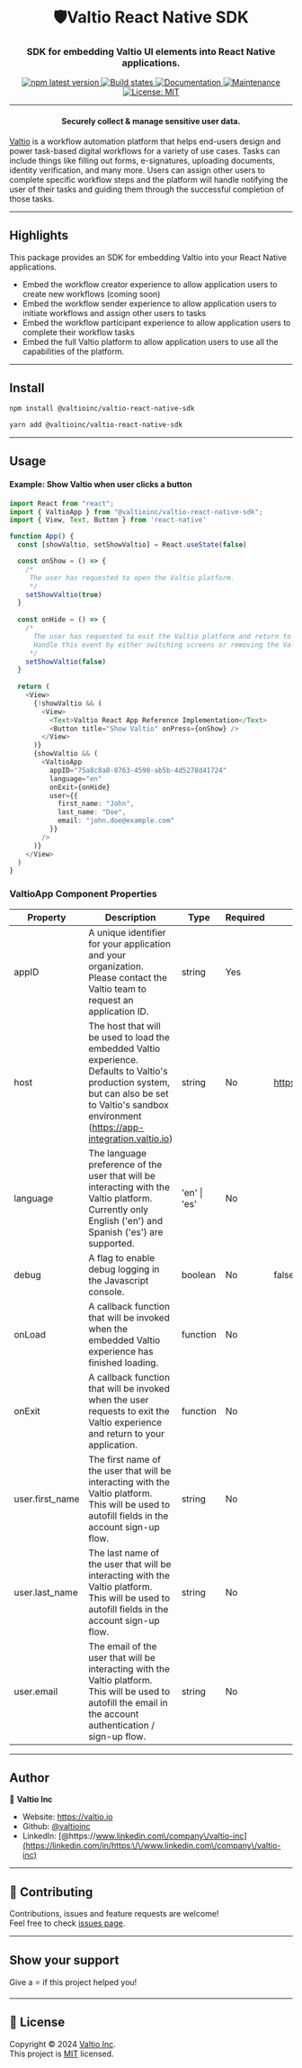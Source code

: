 <h1 align="center">🛡Valtio React Native SDK</h1>
<h3 align="center">SDK for embedding Valtio UI elements into React Native applications.</h3>
<p align="center">
  <a href="https://www.npmjs.com/package/@valtioinc/valtio-react-sdk">
    <img alt="npm latest version" src="https://img.shields.io/npm/v/@valtioinc/valtio-react-sdk/latest.svg">
  </a>
  <a href="https://github.com/valtioinc/valtio-react-sdk/actions/workflows/ci.yml">
    <img alt="Build states" src="https://github.com/valtioinc/valtio-react-sdk/actions/workflows/ci.yml/badge.svg">
  </a>
  <a href="https://github.com/valtioinc/valtio-react-sdk#readme" target="_blank">
    <img alt="Documentation" src="https://img.shields.io/badge/documentation-yes-brightgreen.svg" />
  </a>
  <a href="https://github.com/valtioinc/valtio-react-sdk/graphs/commit-activity" target="_blank">
    <img alt="Maintenance" src="https://img.shields.io/badge/Maintained%3F-yes-green.svg" />
  </a>
  <a href="https://github.com/valtioinc/valtio-react-sdk/blob/main/LICENSE" target="_blank">
    <img alt="License: MIT" src="https://img.shields.io/github/license/valtioinc/valtio-react-sdk" />
  </a>
</p>

***

<h4 align="center">Securely collect & manage sensitive user data.</h4>

[Valtio](https://valtio.io) is a workflow automation platform that helps end-users design and power task-based digital
workflows for a variety of use cases. Tasks can include things like filling out forms, e-signatures, uploading documents,
identity verification, and many more. Users can assign other users to complete specific workflow steps and the platform
will handle notifying the user of their tasks and guiding them through the successful completion of those tasks.
***

## Highlights

This package provides an SDK for embedding Valtio into your React Native applications.
* Embed the workflow creator experience to allow application users to create new workflows (coming soon)
* Embed the workflow sender experience to allow application users to initiate workflows and assign other users to tasks
* Embed the workflow participant experience to allow application users to complete their workflow tasks
* Embed the full Valtio platform to allow application users to use all the capabilities of the platform.
***

## Install

```sh
npm install @valtioinc/valtio-react-native-sdk
```

```sh
yarn add @valtioinc/valtio-react-native-sdk
```
***

## Usage

#### Example: Show Valtio when user clicks a button

```typescript jsx
import React from "react";
import { ValtioApp } from "@valtioinc/valtio-react-native-sdk";
import { View, Text, Button } from 'react-native'

function App() {
  const [showValtio, setShowValtio] = React.useState(false)

  const onShow = () => {
    /*
     The user has requested to open the Valtio platform.
     */
    setShowValtio(true)
  }
  
  const onHide = () => {
    /*
      The user has requested to exit the Valtio platform and return to your application.
      Handle this event by either switching screens or removing the ValtioApp component.
     */
    setShowValtio(false)
  }
  
  return (
    <View>
      {!showValtio && (
        <View>
          <Text>Valtio React App Reference Implementation</Text>
          <Button title="Show Valtio" onPress={onShow} />
        </View>
      )}
      {showValtio && (
        <ValtioApp
          appID="75a8c8a8-8763-4590-ab5b-4d5278d41724"
          language="en"
          onExit={onHide}
          user={{
            first_name: "John",
            last_name: "Doe",
            email: "john.doe@example.com"
          }}
        />
      )}
    </View>
  )
}
```
### ValtioApp Component Properties
| Property        | Description                                                                                                                                                                                        | Type         | Required | Default               | 
|-----------------|----------------------------------------------------------------------------------------------------------------------------------------------------------------------------------------------------|--------------|----------|-----------------------|
| appID           | A unique identifier for your application and your organization. Please contact the Valtio team to request an application ID.                                                                       | string       | Yes      |                       |
| host            | The host that will be used to load the embedded Valtio experience. Defaults to Valtio's production system, but can also be set to Valtio's sandbox environment (https://app-integration.valtio.io) | string       | No       | https://app.valtio.io |
| language        | The language preference of the user that will be interacting with the Valtio platform. Currently only English ('en') and Spanish ('es') are supported.                                             | 'en' \| 'es' | No       |
| debug           | A flag to enable debug logging in the Javascript console.                                                                                                                                          | boolean      | No       | false                 |
| onLoad          | A callback function that will be invoked when the embedded Valtio experience has finished loading.                                                                                                 | function     | No       |                       |
| onExit          | A callback function that will be invoked when the user requests to exit the Valtio experience and return to your application.                                                                      | function     | No       |                       |
| user.first_name | The first name of the user that will be interacting with the Valtio platform. This will be used to autofill fields in the account sign-up flow.                                                    | string       | No       |                       |
| user.last_name  | The last name of the user that will be interacting with the Valtio platform. This will be used to autofill fields in the account sign-up flow.                                                     | string       | No       |                       |
| user.email      | The email of the user that will be interacting with the Valtio platform. This will be used to autofill the email in the account authentication / sign-up flow.                                     | string       | No       |                       | 

***

## Author

👤 **Valtio Inc**

* Website: https://valtio.io
* Github: [@valtioinc](https://github.com/valtioinc)
* LinkedIn: [@https:\/\/www.linkedin.com\/company\/valtio-inc](https://linkedin.com/in/https:\/\/www.linkedin.com\/company\/valtio-inc)
***

## 🤝 Contributing

Contributions, issues and feature requests are welcome!<br />Feel free to
check [issues page](https://github.com/valtioinc/valtio-react-sdk/issues).
***

## Show your support

Give a ⭐️ if this project helped you!
***

## 📝 License

Copyright © 2024 [Valtio Inc](https://github.com/valtioinc).<br />
This project is [MIT](https://github.com/valtioinc/valtio-react-sdk/blob/main/LICENSE) licensed.
